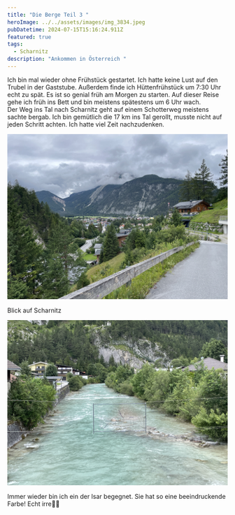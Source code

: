 ```yaml
---
title: "Die Berge Teil 3 "
heroImage: ../../assets/images/img_3834.jpeg
pubDatetime: 2024-07-15T15:16:24.911Z
featured: true
tags:
  - Scharnitz
description: "Ankommen in Österreich "
---
```

Ich bin mal wieder ohne Frühstück gestartet. Ich hatte keine Lust auf den Trubel in der Gaststube. Außerdem finde ich Hüttenfrühstück um 7:30 Uhr echt zu spät. Es ist so genial früh am Morgen zu starten. Auf dieser Reise gehe ich früh ins Bett und bin meistens spätestens um 6 Uhr wach. \
Der Weg ins Tal nach Scharnitz geht auf einem Schotterweg meistens sachte bergab. Ich bin gemütlich  die 17 km ins Tal gerollt, musste nicht auf jeden Schritt  achten. Ich hatte viel Zeit nachzudenken. 

![](../../assets/images/07e95721-2bf6-451f-ada8-3418ea823520-18899-000003f9c061423f.jpeg)

 Blick auf Scharnitz 

![](../../assets/images/3d0c0043-4ada-453f-9c2d-61ead3598143-18899-000004097c57ad49.jpeg)

Immer wieder bin ich ein der Isar begegnet. Sie hat so eine beeindruckende Farbe! Echt irre💙💚

![]()